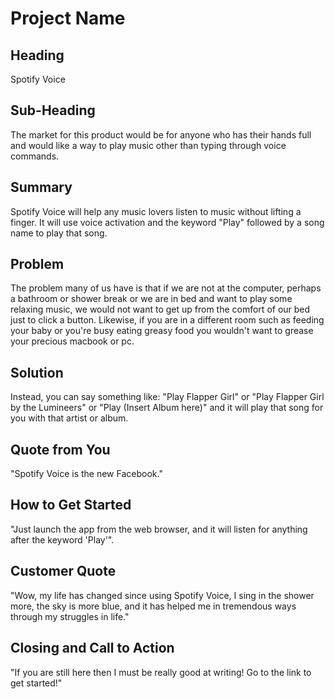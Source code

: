 # Project Name #

<!-- 
> This material was originally posted [here](http://www.quora.com/What-is-Amazons-approach-to-product-development-and-product-management). It is reproduced here for posterities sake.

There is an approach called "working backwards" that is widely used at Amazon. They work backwards from the customer, rather than starting with an idea for a product and trying to bolt customers onto it. While working backwards can be applied to any specific product decision, using this approach is especially important when developing new products or features.

For new initiatives a product manager typically starts by writing an internal press release announcing the finished product. The target audience for the press release is the new/updated product's customers, which can be retail customers or internal users of a tool or technology. Internal press releases are centered around the customer problem, how current solutions (internal or external) fail, and how the new product will blow away existing solutions.

If the benefits listed don't sound very interesting or exciting to customers, then perhaps they're not (and shouldn't be built). Instead, the product manager should keep iterating on the press release until they've come up with benefits that actually sound like benefits. Iterating on a press release is a lot less expensive than iterating on the product itself (and quicker!).

If the press release is more than a page and a half, it is probably too long. Keep it simple. 3-4 sentences for most paragraphs. Cut out the fat. Don't make it into a spec. You can accompany the press release with a FAQ that answers all of the other business or execution questions so the press release can stay focused on what the customer gets. My rule of thumb is that if the press release is hard to write, then the product is probably going to suck. Keep working at it until the outline for each paragraph flows. 

Oh, and I also like to write press-releases in what I call "Oprah-speak" for mainstream consumer products. Imagine you're sitting on Oprah's couch and have just explained the product to her, and then you listen as she explains it to her audience. That's "Oprah-speak", not "Geek-speak".

Once the project moves into development, the press release can be used as a touchstone; a guiding light. The product team can ask themselves, "Are we building what is in the press release?" If they find they're spending time building things that aren't in the press release (overbuilding), they need to ask themselves why. This keeps product development focused on achieving the customer benefits and not building extraneous stuff that takes longer to build, takes resources to maintain, and doesn't provide real customer benefit (at least not enough to warrant inclusion in the press release).
 -->
 
## Heading ##
  Spotify Voice

## Sub-Heading ##
  The market for this product would be for anyone who has their hands full and would like a  way to play music other than typing through voice commands.

## Summary ##
  Spotify Voice will help any music lovers listen to music without lifting a finger. It will use voice activation and the keyword "Play" followed by a song name to play that song. 

## Problem ##
  The problem many of us have is that if we are not at the computer, perhaps a bathroom or shower break or we are in bed and want to play some relaxing music, we would not want to get up from the comfort of our bed just to click a button. Likewise, if you are in a different room such as feeding your baby or you're busy eating greasy food you wouldn't want to grease your precious macbook or pc.

## Solution ##
  Instead, you can say something like: "Play Flapper Girl" or "Play Flapper Girl by the Lumineers" or "Play (Insert Album here)" and it will play that song for you with that artist or album. 

## Quote from You ##
"Spotify Voice is the new Facebook."

## How to Get Started ##
"Just launch the app from the web browser, and it will listen for anything after the keyword 'Play'".

## Customer Quote ##
  "Wow, my life has changed since using Spotify Voice, I sing in the shower more, the sky is more blue, and it has helped me in tremendous ways through my struggles in life."

## Closing and Call to Action ##
  "If you are still here then I must be really good at writing! Go to the link to get started!"
